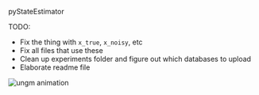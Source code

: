 pyStateEstimator

TODO:
- Fix the thing with `x_true`, `x_noisy`, etc
- Fix all files that use these
- Clean up experiments folder and figure out which databases to upload
- Elaborate readme file

![ungm animation](https://github.com/mpd37/pyStateEstimator/blob/finalise_code/Notebooks/ungm_animation.gif)

